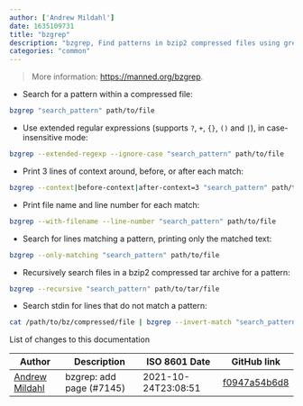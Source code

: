 ```yaml
---
author: ['Andrew Mildahl']
date: 1635109731
title: "bzgrep"
description: "bzgrep, Find patterns in bzip2 compressed files using grep."
categories: "common"
---
```

> More information: <https://manned.org/bzgrep>.

- Search for a pattern within a compressed file:

```bash
bzgrep "search_pattern" path/to/file
```

- Use extended regular expressions (supports `?`, `+`, `{}`, `()` and `|`), in case-insensitive mode:

```bash
bzgrep --extended-regexp --ignore-case "search_pattern" path/to/file
```

- Print 3 lines of context around, before, or after each match:

```bash
bzgrep --context|before-context|after-context=3 "search_pattern" path/to/file
```

- Print file name and line number for each match:

```bash
bzgrep --with-filename --line-number "search_pattern" path/to/file
```

- Search for lines matching a pattern, printing only the matched text:

```bash
bzgrep --only-matching "search_pattern" path/to/file
```

- Recursively search files in a bzip2 compressed tar archive for a pattern:

```bash
bzgrep --recursive "search_pattern" path/to/tar/file
```

- Search stdin for lines that do not match a pattern:

```bash
cat /path/to/bz/compressed/file | bzgrep --invert-match "search_pattern"
```
List of changes to this documentation


Author | Description | ISO 8601 Date | GitHub link
------|-----|-----|-----
[Andrew Mildahl](mailto:amildahl@github.com) | bzgrep: add page (#7145) | 2021-10-24T23:08:51 | [f0947a54b6d8](https://github.com/tldr-pages/tldr/commit/f0947a54b6d8562181a17718ad8254595aa81c3a)

